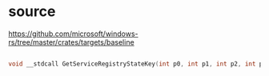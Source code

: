 # source

<https://github.com/microsoft/windows-rs/tree/master/crates/targets/baseline>

```c

void __stdcall GetServiceRegistryStateKey(int p0, int p1, int p2, int p3) {}

```
